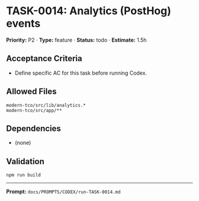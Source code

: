 # TASK-0014: Analytics (PostHog) events
**Priority:** P2 · **Type:** feature · **Status:** todo · **Estimate:** 1.5h

## Acceptance Criteria
- Define specific AC for this task before running Codex.

## Allowed Files
```
modern-tco/src/lib/analytics.*
modern-tco/src/app/**
```

## Dependencies
- (none)

## Validation
```
npm run build
```

---
**Prompt:** `docs/PROMPTS/CODEX/run-TASK-0014.md`
